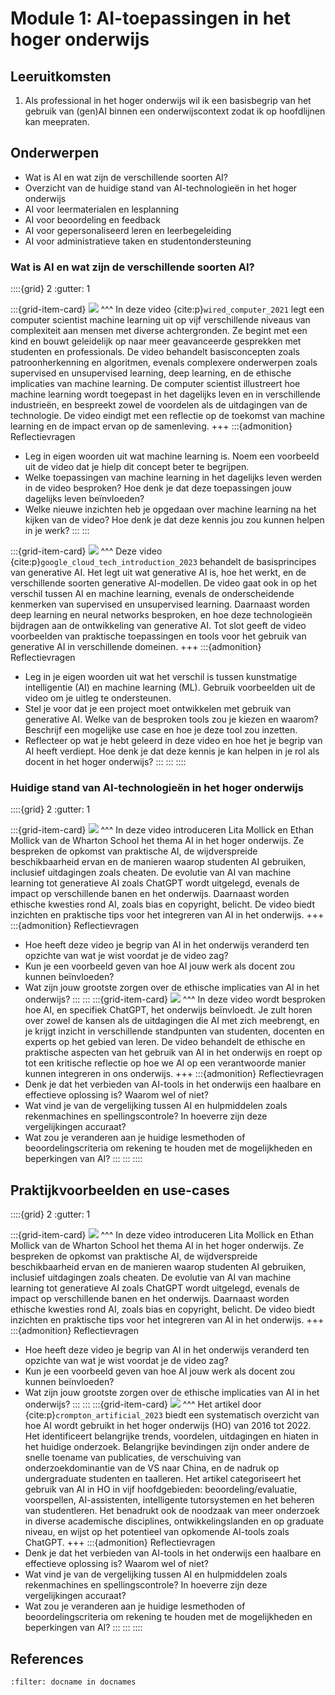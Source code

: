 # Module 1: AI-toepassingen in het hoger onderwijs

## Leeruitkomsten

1. Als professional in het hoger onderwijs wil ik een basisbegrip van het gebruik van (gen)AI binnen een onderwijscontext zodat ik op hoofdlijnen kan meepraten.

## Onderwerpen

- Wat is AI en wat zijn de verschillende soorten AI?
- Overzicht van de huidige stand van AI-technologieën in het hoger onderwijs
- AI voor leermaterialen en lesplanning
- AI voor beoordeling en feedback 
- AI voor gepersonaliseerd leren en leerbegeleiding
- AI voor administratieve taken en studentondersteuning

### Wat is AI en wat zijn de verschillende soorten AI?

::::{grid} 2
:gutter: 1

:::{grid-item-card}
<a href="https://youtu.be/5q87K1WaoFI?si=M5czhN5JJeGjpPEq" target="_blank" ><img src="https://img.youtube.com/vi/5q87K1WaoFI/maxresdefault.jpg" class="rounded"></a>
^^^
In deze video {cite:p}`wired_computer_2021` legt een computer scientist machine learning uit op vijf verschillende niveaus van complexiteit aan mensen met diverse achtergronden. Ze begint met een kind en bouwt geleidelijk op naar meer geavanceerde gesprekken met studenten en professionals. De video behandelt basisconcepten zoals patroonherkenning en algoritmen, evenals complexere onderwerpen zoals supervised en unsupervised learning, deep learning, en de ethische implicaties van machine learning. De computer scientist illustreert hoe machine learning wordt toegepast in het dagelijks leven en in verschillende industrieën, en bespreekt zowel de voordelen als de uitdagingen van de technologie. De video eindigt met een reflectie op de toekomst van machine learning en de impact ervan op de samenleving.
+++
:::{admonition} Reflectievragen
- Leg in eigen woorden uit wat machine learning is. Noem een voorbeeld uit de video dat je hielp dit concept beter te begrijpen.
- Welke toepassingen van machine learning in het dagelijks leven werden in de video besproken? Hoe denk je dat deze toepassingen jouw dagelijks leven beïnvloeden?
- Welke nieuwe inzichten heb je opgedaan over machine learning na het kijken van de video? Hoe denk je dat deze kennis jou zou kunnen helpen in je werk?
:::
:::

:::{grid-item-card}
<a href="https://youtu.be/G2fqAlgmoPo?si=6v2lnVmxzLCE75MQ" target="_blank" ><img src="https://img.youtube.com/vi/G2fqAlgmoPo/maxresdefault.jpg" class="rounded"></a>
^^^
Deze video {cite:p}`google_cloud_tech_introduction_2023` behandelt de basisprincipes van generative AI. Het legt uit wat generative AI is, hoe het werkt, en de verschillende soorten generative AI-modellen. De video gaat ook in op het verschil tussen AI en machine learning, evenals de onderscheidende kenmerken van supervised en unsupervised learning. Daarnaast worden deep learning en neural networks besproken, en hoe deze technologieën bijdragen aan de ontwikkeling van generative AI. Tot slot geeft de video voorbeelden van praktische toepassingen en tools voor het gebruik van generative AI in verschillende domeinen.
+++
:::{admonition} Reflectievragen
- Leg in je eigen woorden uit wat het verschil is tussen kunstmatige intelligentie (AI) en machine learning (ML). Gebruik voorbeelden uit de video om je uitleg te ondersteunen.
- Stel je voor dat je een project moet ontwikkelen met gebruik van generative AI. Welke van de besproken tools zou je kiezen en waarom? Beschrijf een mogelijke use case en hoe je deze tool zou inzetten.
- Reflecteer op wat je hebt geleerd in deze video en hoe het je begrip van AI heeft verdiept. Hoe denk je dat deze kennis je kan helpen in je rol als docent in het hoger onderwijs?
:::
:::
::::

### Huidige stand van AI-technologieën in het hoger onderwijs

::::{grid} 2
:gutter: 1

:::{grid-item-card}
<a href="https://youtu.be/t9gmyvf7JYo?si=rrFqqOylv0BFNPQ1" target="_blank" ><img src="https://img.youtube.com/vi/t9gmyvf7JYo/maxresdefault.jpg" class="rounded"></a>
^^^
In deze video introduceren Lita Mollick en Ethan Mollick van de Wharton School het thema AI in het hoger onderwijs. Ze bespreken de opkomst van praktische AI, de wijdverspreide beschikbaarheid ervan en de manieren waarop studenten AI gebruiken, inclusief uitdagingen zoals cheaten. De evolutie van AI van machine learning tot generatieve AI zoals ChatGPT wordt uitgelegd, evenals de impact op verschillende banen en het onderwijs. Daarnaast worden ethische kwesties rond AI, zoals bias en copyright, belicht. De video biedt inzichten en praktische tips voor het integreren van AI in het onderwijs.
+++
:::{admonition} Reflectievragen
- Hoe heeft deze video je begrip van AI in het onderwijs veranderd ten opzichte van wat je wist voordat je de video zag?
- Kun je een voorbeeld geven van hoe AI jouw werk als docent zou kunnen beïnvloeden?
- Wat zijn jouw grootste zorgen over de ethische implicaties van AI in het onderwijs?
:::
:::
:::{grid-item-card}
<a href="https://youtu.be/bEJ0_TVXh-I?si=4RBSgEvp1k8C_RW-" target="_blank" ><img src="https://img.youtube.com/vi/bEJ0_TVXh-I/maxresdefault.jpg" class="rounded"></a>
^^^
In deze video wordt besproken hoe AI, en specifiek ChatGPT, het onderwijs beïnvloedt. Je zult horen over zowel de kansen als de uitdagingen die AI met zich meebrengt, en je krijgt inzicht in verschillende standpunten van studenten, docenten en experts op het gebied van leren. De video behandelt de ethische en praktische aspecten van het gebruik van AI in het onderwijs en roept op tot een kritische reflectie op hoe we AI op een verantwoorde manier kunnen integreren in ons onderwijs.
+++
:::{admonition} Reflectievragen
- Denk je dat het verbieden van AI-tools in het onderwijs een haalbare en effectieve oplossing is? Waarom wel of niet?
- Wat vind je van de vergelijking tussen AI en hulpmiddelen zoals rekenmachines en spellingscontrole? In hoeverre zijn deze vergelijkingen accuraat?
- Wat zou je veranderen aan je huidige lesmethoden of beoordelingscriteria om rekening te houden met de mogelijkheden en beperkingen van AI?
:::
:::
::::

## Praktijkvoorbeelden en use-cases
::::{grid} 2
:gutter: 1

:::{grid-item-card}
<a href="https://youtu.be/t9gmyvf7JYo?si=rrFqqOylv0BFNPQ1" target="_blank" ><img src="https://img.youtube.com/vi/t9gmyvf7JYo/maxresdefault.jpg" class="rounded"></a>
^^^
In deze video introduceren Lita Mollick en Ethan Mollick van de Wharton School het thema AI in het hoger onderwijs. Ze bespreken de opkomst van praktische AI, de wijdverspreide beschikbaarheid ervan en de manieren waarop studenten AI gebruiken, inclusief uitdagingen zoals cheaten. De evolutie van AI van machine learning tot generatieve AI zoals ChatGPT wordt uitgelegd, evenals de impact op verschillende banen en het onderwijs. Daarnaast worden ethische kwesties rond AI, zoals bias en copyright, belicht. De video biedt inzichten en praktische tips voor het integreren van AI in het onderwijs.
+++
:::{admonition} Reflectievragen
- Hoe heeft deze video je begrip van AI in het onderwijs veranderd ten opzichte van wat je wist voordat je de video zag?
- Kun je een voorbeeld geven van hoe AI jouw werk als docent zou kunnen beïnvloeden?
- Wat zijn jouw grootste zorgen over de ethische implicaties van AI in het onderwijs?
:::
:::
:::{grid-item-card}
<a href="https://educationaltechnologyjournal.springeropen.com/articles/10.1186/s41239-023-00392-8" target="_blank" ><img src="https://media.springernature.com/full/springer-static/image/art%3A10.1186%2Fs41239-023-00392-8/MediaObjects/41239_2023_392_Fig7_HTML.png?as=webp" class="rounded"></a>
^^^
Het artikel door {cite:p}`crompton_artificial_2023` biedt een systematisch overzicht van hoe AI wordt gebruikt in het hoger onderwijs (HO) van 2016 tot 2022. Het identificeert belangrijke trends, voordelen, uitdagingen en hiaten in het huidige onderzoek. Belangrijke bevindingen zijn onder andere de snelle toename van publicaties, de verschuiving van onderzoekdominantie van de VS naar China, en de nadruk op undergraduate studenten en taalleren. Het artikel categoriseert het gebruik van AI in HO in vijf hoofdgebieden: beoordeling/evaluatie, voorspellen, AI-assistenten, intelligente tutorsystemen en het beheren van studentleren. Het benadrukt ook de noodzaak van meer onderzoek in diverse academische disciplines, ontwikkelingslanden en op graduate niveau, en wijst op het potentieel van opkomende AI-tools zoals ChatGPT.
+++
:::{admonition} Reflectievragen
- Denk je dat het verbieden van AI-tools in het onderwijs een haalbare en effectieve oplossing is? Waarom wel of niet?
- Wat vind je van de vergelijking tussen AI en hulpmiddelen zoals rekenmachines en spellingscontrole? In hoeverre zijn deze vergelijkingen accuraat?
- Wat zou je veranderen aan je huidige lesmethoden of beoordelingscriteria om rekening te houden met de mogelijkheden en beperkingen van AI?
:::
:::
::::

## References
```{bibliography}
:filter: docname in docnames
```